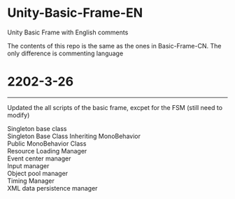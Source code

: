# Unity-Basic-Frame-EN
Unity Basic Frame with English comments

The contents of this repo is the same as the ones in Basic-Frame-CN.
The only difference is commenting language

# 2202-3-26
-----------------------
Updated the all scripts of the basic frame, excpet for the FSM (still need to modify)

Singleton base class  
Singleton Base Class Inheriting MonoBehavior  
Public MonoBehavior Class  
Resource Loading Manager  
Event center manager  
Input manager  
Object pool manager  
Timing Manager  
XML data persistence manager  
